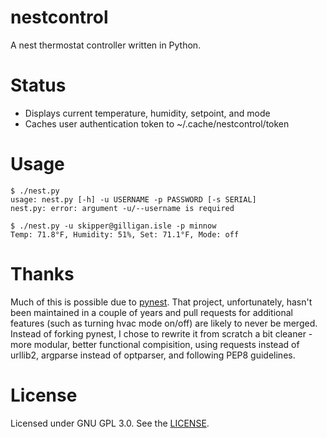nestcontrol
===========

A nest thermostat controller written in Python.

Status
======

* Displays current temperature, humidity, setpoint, and mode
* Caches user authentication token to ~/.cache/nestcontrol/token

Usage
=====

```
$ ./nest.py
usage: nest.py [-h] -u USERNAME -p PASSWORD [-s SERIAL]
nest.py: error: argument -u/--username is required

$ ./nest.py -u skipper@gilligan.isle -p minnow
Temp: 71.8°F, Humidity: 51%, Set: 71.1°F, Mode: off
```

Thanks
======

Much of this is possible due to [pynest](https://github.com/smbaker/pynest). That project, unfortunately, hasn't been
maintained in a couple of years and pull requests for additional features (such as turning hvac mode on/off) are likely
to never be merged. Instead of forking pynest, I chose to rewrite it from scratch a bit cleaner - more modular, better
functional compisition, using requests instead of urllib2, argparse instead of optparser, and following PEP8 guidelines.

License
=======

Licensed under GNU GPL 3.0. See the [LICENSE](https://github.com/scotte/nestcontrol/blob/master/LICENSE).
